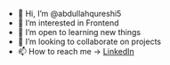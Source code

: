 - 👋 Hi, I’m @abdullahqureshi5
- 👀 I’m interested in Frontend
- 🌱 I’m open to learning new things
- 💞️ I’m looking to collaborate on projects
- 📫 How to reach me -> [LinkedIn](https://www.linkedin.com/in/abdullah-qureshi-642260b4/)

<!---
abdullahqureshi5/abdullahqureshi5 is a ✨ special ✨ repository because its `README.md` (this file) appears on your GitHub profile.
You can click the Preview link to take a look at your changes.
--->

